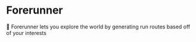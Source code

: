 # Forerunner
:running: Forerunner lets you explore the world by generating run routes based off of your interests